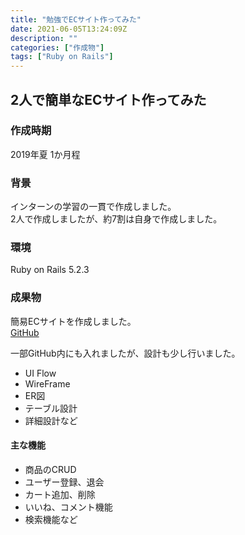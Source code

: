 ```yaml
---
title: "勉強でECサイト作ってみた"
date: 2021-06-05T13:24:09Z
description: ""
categories: ["作成物"]
tags: ["Ruby on Rails"]
---
```


## 2人で簡単なECサイト作ってみた
### 作成時期
2019年夏 1か月程

### 背景
インターンの学習の一貫で作成しました。  
2人で作成しましたが、約7割は自身で作成しました。

### 環境
Ruby on Rails 5.2.3

### 成果物
簡易ECサイトを作成しました。  
[GitHub](https://github.com/burton-team-project/dicite)

一部GitHub内にも入れましたが、設計も少し行いました。
- UI Flow
- WireFrame
- ER図
- テーブル設計
- 詳細設計など

#### 主な機能
- 商品のCRUD
- ユーザー登録、退会
- カート追加、削除
- いいね、コメント機能
- 検索機能など